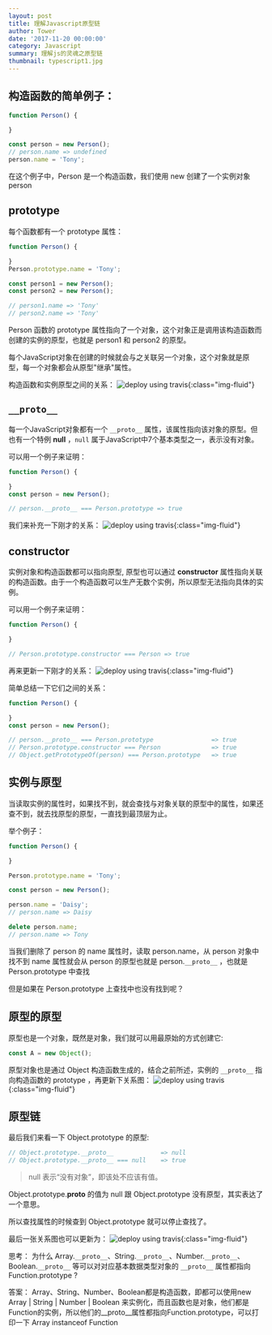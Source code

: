 ```yaml
---
layout: post
title: 理解Javascript原型链
author: Tower
date: '2017-11-20 00:00:00'
category: Javascript
summary: 理解js的灵魂之原型链
thumbnail: typescript1.jpg
---
```


## 构造函数的简单例子：

```javascript
function Person() {

}

const person = new Person();
// person.name => undefined
person.name = 'Tony';
```

在这个例子中，Person 是一个构造函数，我们使用 new 创建了一个实例对象 person


## prototype

每个函数都有一个 prototype 属性：

```javascript
function Person() {

}
Person.prototype.name = 'Tony';

const person1 = new Person();
const person2 = new Person();

// person1.name => 'Tony'
// person2.name => 'Tony'
```

Person 函数的 prototype 属性指向了一个对象，这个对象正是调用该构造函数而创建的实例的原型，也就是 person1 和 person2 的原型。

每个JavaScript对象在创建的时候就会与之关联另一个对象，这个对象就是原型，每一个对象都会从原型"继承"属性。

构造函数和实例原型之间的关系：
![deploy using travis](/assets/img/posts/171120prototype1.png){:class="img-fluid"}


## `__proto__`

每一个JavaScript对象都有一个 `__proto__` 属性，该属性指向该对象的原型。但也有一个特例 __null__ ，`null` 属于JavaScript中7个基本类型之一，表示没有对象。

可以用一个例子来证明：

```javascript
function Person() {

}
const person = new Person();

// person.__proto__ === Person.prototype => true
```

我们来补充一下刚才的关系：
![deploy using travis](/assets/img/posts/171120prototype2.png){:class="img-fluid"}


## constructor

实例对象和构造函数都可以指向原型, 原型也可以通过 **constructor** 属性指向关联的构造函数。由于一个构造函数可以生产无数个实例，所以原型无法指向具体的实例。

可以用一个例子来证明：

```javascript
function Person() {

}

// Person.prototype.constructor === Person => true
```

再来更新一下刚才的关系：
![deploy using travis](/assets/img/posts/171120prototype3.png){:class="img-fluid"}

简单总结一下它们之间的关系：

```javascript
function Person() {

}
const person = new Person();

// person.__proto__ === Person.prototype                => true
// Person.prototype.constructor === Person              => true
// Object.getPrototypeOf(person) === Person.prototype   => true
```


## 实例与原型

当读取实例的属性时，如果找不到，就会查找与对象关联的原型中的属性，如果还查不到，就去找原型的原型，一直找到最顶层为止。

举个例子：

```javascript
function Person() {

}

Person.prototype.name = 'Tony';

const person = new Person();

person.name = 'Daisy';
// person.name => Daisy

delete person.name;
// person.name => Tony
```

当我们删除了 person 的 name 属性时，读取 person.name，从 person 对象中找不到 name 属性就会从 person 的原型也就是 person.`__proto__` ，也就是 Person.prototype 中查找

但是如果在 Person.prototype 上查找中也没有找到呢？


## 原型的原型

原型也是一个对象，既然是对象，我们就可以用最原始的方式创建它:

```javascript
const A = new Object();
```

原型对象也是通过 Object 构造函数生成的，结合之前所述，实例的 `__proto__` 指向构造函数的 prototype ，再更新下关系图：
![deploy using travis](/assets/img/posts/171120prototype4.png){:class="img-fluid"}


## 原型链

最后我们来看一下 Object.prototype 的原型:

```javascript
// Object.prototype.__proto__             => null
// Object.prototype.__proto__ === null    => true
```

> null 表示“没有对象”，即该处不应该有值。

Object.prototype.__proto__ 的值为 null 跟 Object.prototype 没有原型，其实表达了一个意思。

所以查找属性的时候查到 Object.prototype 就可以停止查找了。

最后一张关系图也可以更新为：
![deploy using travis](/assets/img/posts/171120prototype5.png){:class="img-fluid"}


思考：
为什么 Array.`__proto__`、String.`__proto__`、Number.`__proto__`、Boolean.`__proto__` 等可以对对应基本数据类型对象的 `__proto__` 属性都指向 Function.prototype ?

答案：
Array、String、Number、Boolean都是构造函数，即都可以使用new Array | String | Number | Boolean 来实例化，而且函数也是对象，他们都是Function的实例，所以他们的__proto__属性都指向Function.prototype，可以打印一下 Array instanceof Function
